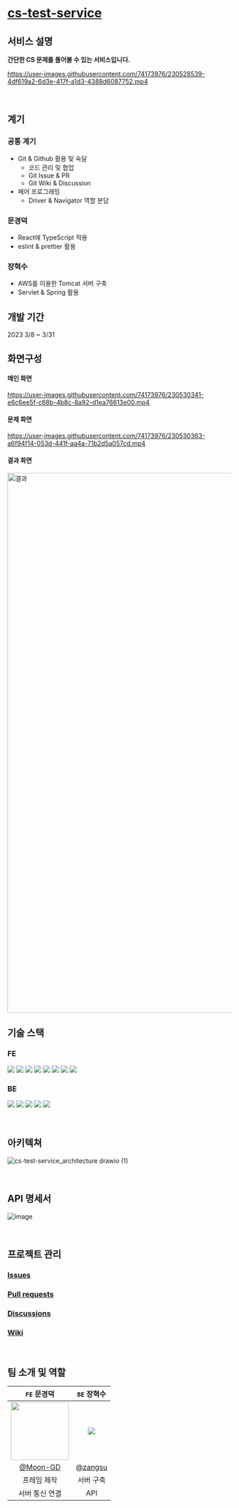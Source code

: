 # <a href="https://cs-test-service.vercel.app/" target="_blank">cs-test-service</a>
## 서비스 설명
**간단한 CS 문제를 풀어볼 수 있는 서비스입니다.**

https://user-images.githubusercontent.com/74173976/230528539-4df619a2-6d3e-417f-a1d3-4388d6087752.mp4

<br>

## 계기

### 공통 계기
- Git & Github 활용 및 숙달
  - 코드 관리 및 협업 
  - Git Issue & PR
  - Git Wiki & Discussion
- 페어 프로그래밍
  - Driver & Navigator 역할 분담

### 문경덕
- React에 TypeScript 적용
- eslint & prettier 활용

### 장혁수
- AWS를 이용한 Tomcat 서버 구축
- Servlet & Spring 활용

## 개발 기간
2023 3/8 ~ 3/31
<br>

## 화면구성
#### 메인 화면

https://user-images.githubusercontent.com/74173976/230530341-e6c6ee5f-c68b-4b8c-8a92-d1ea76613e00.mp4

#### 문제 화면

https://user-images.githubusercontent.com/74173976/230530363-a6f94f14-053d-441f-aa4a-71b2d5a057cd.mp4

#### 결과 화면

<img width="1211" alt="결과" src="https://user-images.githubusercontent.com/74173976/230530386-ae13395c-877d-45f5-8120-57d9130bfdb7.png">

<br>

## 기술 스택
### FE
<img src="https://img.shields.io/badge/React-61DAFB?style=flat&logo=React&logoColor=white"/> <img src="https://img.shields.io/badge/TypeScript-3178C6?style=flat&logo=TypeScript&logoColor=white"/> <img src="https://img.shields.io/badge/JavaScript-F7DF1E?style=flat&logo=JavaScript&logoColor=white"/> <img src="https://img.shields.io/badge/Node.js-339933?style=flat&logo=Node.js&logoColor=white"/> <img src="https://img.shields.io/badge/Sass-CC6699?style=flat&logo=Sass&logoColor=white"/>  <img src="https://img.shields.io/badge/ESLint-4B32C3?style=flat&logo=ESLint&logoColor=white"/> <img src="https://img.shields.io/badge/Prettier-F7B93E?style=flat&logo=Prettier&logoColor=white"/> <img src="https://img.shields.io/badge/JSON-000000?style=flat&logo=JSON&logoColor=white"/>

### BE
<img src="https://img.shields.io/badge/Spring-6DB33F?style=flat&logo=Spring&logoColor=white"/> <img src="https://img.shields.io/badge/Apache Tomcat-F8DC75?style=flat&logo=Apache Tomcat&logoColor=white"/> <img src="https://img.shields.io/badge/Amazon AWS-232F3E?style=flat&logo=Amazon AWS&logoColor=white"/> <img src="https://img.shields.io/badge/Amazon EC2-FF9900?style=flat&logo=Amazon EC2&logoColor=white"/> <img src="https://img.shields.io/badge/FileZilla-BF0000?style=flat&logo=FileZilla&logoColor=white"/>

<br>

## 아키텍쳐
![cs-test-service_architecture drawio (1)](https://user-images.githubusercontent.com/76612738/230532261-f639efe6-9c1a-4360-8ef9-099c732285f9.png)

<br>

## API 명세서
![image](https://user-images.githubusercontent.com/76612738/227775299-1da5f496-9f5c-478b-bc22-6bbd0762692f.png)

<br>


## 프로젝트 관리
### [Issues](https://github.com/zangsu/cs-test-service/issues)
### [Pull requests](https://github.com/zangsu/cs-test-service/pulls)
### [Discussions](https://github.com/zangsu/cs-test-service/discussions)
### [Wiki](https://github.com/zangsu/cs-test-service/wiki)
<br>

## 팀 소개 및 역할
|```FE``` 문경덕|```BE``` 장혁수|
|:-:|:-:|
|<img src="https://user-images.githubusercontent.com/74173976/216749372-fe3715b9-9249-4e89-b43b-3bf8198c9b0b.png" width=130>|<img src="https://user-images.githubusercontent.com/76612738/227775954-b5469ce3-c92d-4b12-a186-5a20547dabbe.png"/>|
|[@Moon-GD](https://github.com/Moon-GD)|[@zangsu](https://github.com/zangsu)|
|프레임 제작|서버 구축|
|서버 통신 연결|API |
